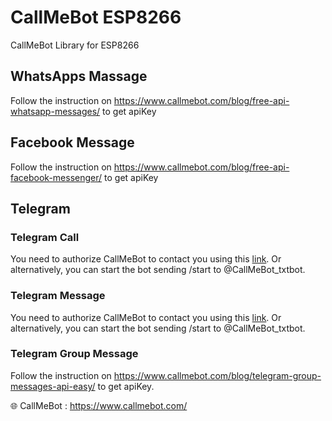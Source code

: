 # CallMeBot ESP8266  
CallMeBot Library for ESP8266   
## WhatsApps Massage
Follow the instruction on https://www.callmebot.com/blog/free-api-whatsapp-messages/ to get apiKey  
## Facebook Message
Follow the instruction on https://www.callmebot.com/blog/free-api-facebook-messenger/ to get apiKey
## Telegram
### Telegram Call
You need to authorize CallMeBot to contact you using this [link](https://api2.callmebot.com/txt/login.php). Or alternatively, you can start the bot sending /start to @CallMeBot_txtbot.  
### Telegram Message
You need to authorize CallMeBot to contact you using this [link](https://api2.callmebot.com/txt/login.php). Or alternatively, you can start the bot sending /start to @CallMeBot_txtbot. 
### Telegram Group Message
Follow the instruction on https://www.callmebot.com/blog/telegram-group-messages-api-easy/ to get apiKey.  
  
    
:globe_with_meridians: CallMeBot : https://www.callmebot.com/
